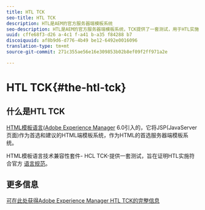 ```yaml
---
title: HTL TCK
seo-title: HTL TCK
description: HTL是AEM的官方服务器端模板系统
seo-description: HTL是AEM的官方服务器端模板系统，TCK提供了一套测试，用于HTL实施的认证。
uuid: cffe68f3-d26 a-4c1 f-a41 b-a35 f84288 b7
discoiquuid: af8b9d6-d776-4b49 be12-6492e0016096
translation-type: tm+mt
source-git-commit: 271c355ae56e16e309853b02b8ef09f2ff971a2e

---
```



# HTL TCK{#the-htl-tck}

## 什么是HTL TCK

[HTML模板语言(](https://docs.adobe.com/docs/en/htl.html "HTL)(以前称为Sightly)是随")[Adobe Experience Manager](http://www.adobe.com/solutions/web-experience-management.html) 6.0引入的，它将JSP(JavaServer页面)作为首选和建议的HTML端模板系统，作为HTML的首选服务器端模板系统。

HTML模板语言技术兼容性套件- HCL TCK-提供一套测试，旨在证明HTL实施符合官方 [语言规范](https://github.com/adobe/htl-spec)。

## 更多信息

[可在此处获得Adobe Experience Manager HTL TCK的完整信息](https://github.com/adobe/htl-tck)
